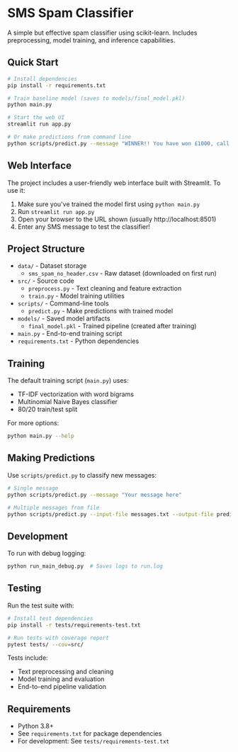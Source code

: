 # SMS Spam Classifier

A simple but effective spam classifier using scikit-learn. Includes preprocessing, model training, and inference capabilities.

## Quick Start

```bash
# Install dependencies
pip install -r requirements.txt

# Train baseline model (saves to models/final_model.pkl)
python main.py

# Start the web UI
streamlit run app.py

# Or make predictions from command line
python scripts/predict.py --message "WINNER!! You have won £1000, call now to claim!"
```

## Web Interface

The project includes a user-friendly web interface built with Streamlit. To use it:

1. Make sure you've trained the model first using `python main.py`
2. Run `streamlit run app.py`
3. Open your browser to the URL shown (usually http://localhost:8501)
4. Enter any SMS message to test the classifier!

## Project Structure

- `data/` - Dataset storage
  - `sms_spam_no_header.csv` - Raw dataset (downloaded on first run)
- `src/` - Source code
  - `preprocess.py` - Text cleaning and feature extraction
  - `train.py` - Model training utilities
- `scripts/` - Command-line tools
  - `predict.py` - Make predictions with trained model
- `models/` - Saved model artifacts
  - `final_model.pkl` - Trained pipeline (created after training)
- `main.py` - End-to-end training script
- `requirements.txt` - Python dependencies

## Training

The default training script (`main.py`) uses:
- TF-IDF vectorization with word bigrams
- Multinomial Naive Bayes classifier
- 80/20 train/test split

For more options:
```bash
python main.py --help
```

## Making Predictions

Use `scripts/predict.py` to classify new messages:

```bash
# Single message
python scripts/predict.py --message "Your message here"

# Multiple messages from file
python scripts/predict.py --input-file messages.txt --output-file predictions.csv
```

## Development

To run with debug logging:
```bash
python run_main_debug.py  # Saves logs to run.log
```

## Testing

Run the test suite with:
```bash
# Install test dependencies
pip install -r tests/requirements-test.txt

# Run tests with coverage report
pytest tests/ --cov=src/
```

Tests include:
- Text preprocessing and cleaning
- Model training and evaluation
- End-to-end pipeline validation

## Requirements

- Python 3.8+
- See `requirements.txt` for package dependencies
- For development: See `tests/requirements-test.txt`